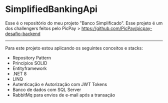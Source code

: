 # SimplifiedBankingApi

Esse é o repositório do meu projeto "Banco Simplificado". Esse projeto é um dos challengers feitos pelo PicPay > https://github.com/PicPay/picpay-desafio-backend

----

Para este projeto estou aplicando os seguintes conceitos e stacks:
* Repository Pattern
* Princípios SOLID
* Entityframework
* .NET 8
* LINQ
* Autenticação e Autorização com JWT Tokens
* Banco de dados com SQL Server
* RabbitMq para envios de e-mail após a transação
